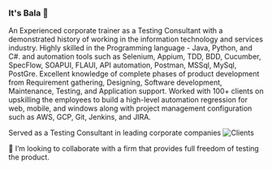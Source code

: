 ### It's Bala 👋

<!--
**balaji-githubstore/balaji-githubstore** is a ✨ _special_ ✨ repository because its `README.md` (this file) appears on your GitHub profile.

Here are some ideas to get you started:

- 🔭 I’m currently working on ...
- 🌱 I’m currently learning ...
- 👯 I’m looking to collaborate on ...
- 🤔 I’m looking for help with ...
- 💬 Ask me about ...
- 📫 How to reach me: ...
- 😄 Pronouns: ...
- ⚡ Fun fact: ...
-->




An Experienced corporate trainer as a Testing Consultant with a demonstrated history of working in the information technology and services industry. Highly skilled in the Programming language - Java, Python, and C#. and automation tools such as Selenium, Appium, TDD, BDD, Cucumber, SpecFlow, SOAPUI, FLAUI, API automation, Postman, MSSql, MySql, PostGre. Excellent knowledge of complete phases of product development from Requirement gathering, Designing, Software development, Maintenance, Testing, and Application support. Worked with 100+ clients on upskilling the employees to build a high-level automation regression for web, mobile, and windows along with project management configuration such as AWS, GCP, Git, Jenkins, and JIRA.

Served as a Testing Consultant in leading corporate companies ![Clients](https://user-images.githubusercontent.com/31404824/176600975-0512f4d3-6b97-4745-b3c0-7bbe5cd20aa9.jpg)

👯 I’m looking to collaborate with a firm that provides full freedom of testing the product. 
